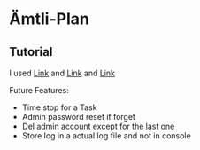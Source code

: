 # &Auml;mtli-Plan
## Tutorial
I used [Link](https://www.youtube.com/watch?v=nu_pCVPKzTk&t=162s) and [Link](https://www.youtube.com/watch?v=yQ1fz8LY354) and [Link](https://www.youtube.com/watch?v=YEmdHbQBCSQ)


Future Features:
- Time stop for a Task
- Admin password reset if forget
- Del admin account except for the last one
- Store log in a actual log file and not in console